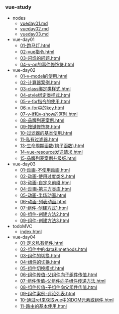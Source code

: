 ### vue-study
+ nodes
    - [vueday01.md](./nodes/vueday01.md)
    - [vueday02.md](./nodes/vueday02.md)
    - [vueday03.md](./nodes/vueday03.md)
+ vue-day01
    - [01-跑马灯.html](./vue-day01/01-跑马灯.html)
    - [02-vue指令.html](./vue-day01/02-vue指令.html)
    - [03-闪烁的问题.html](./vue-day01/03-闪烁的问题.html)
    - [04-v-on的事件修饰符.html](./vue-day01/04-v-on的事件修饰符.html)
+ vue-day02
    - [01-v-model的使用.html](./vue-day02/01-v-model的使用.html)
    - [02-计算器案例.html](./vue-day02/02-计算器案例.html)
    - [03-class绑定类样式.html](./vue-day02/03-class绑定类样式.html)
    - [04-style绑定类样式.html](./vue-day02/04-style绑定类样式.html)
    - [05-v-for指令的使用.html](./vue-day02/05-v-for指令的使用.html)
    - [06-v-for中的key.html](./vue-day02/06-v-for中的key.html)
    - [07-v-if和v-show的区别.html](./vue-day02/07-v-if和v-show的区别.html)
    - [08-品牌列表案例.html](./vue-day02/08-品牌列表案例.html)
    - [09-按键修饰符.html](./vue-day02/09-按键修饰符.html)
    - [10-过滤器的基本使用.html](./vue-day02/10-过滤器的基本使用.html)
    - [11-私有过滤器.html](./vue-day02/11-私有过滤器.html)
    - [13-生命周期函数(钩子函数).html](./vue-day02/13-生命周期函数(钩子函数).html)
    - [14-vue-resource发送请求.html](./vue-day02/14-vue-resource发送请求.html)
    - [15-品牌列表案例升级版.html](./vue-day02/15-品牌列表案例升级版.html)
+ vue-day03
    - [01-动画-不使用动画.html](./vue-day03/01-动画-不使用动画.html)
    - [02-动画-使用过度类名.html](./vue-day03/02-动画-使用过度类名.html)
    - [03-动画-自定义前缀.html](./vue-day03/03-动画-自定义前缀.html)
    - [04-动画-第三方类库.html](./vue-day03/04-动画-第三方类库.html)
    - [05-动画-半场动画.html](./vue-day03/05-动画-半场动画.html)
    - [06-动画-列表动画.html](./vue-day03/06-动画-列表动画.html)
    - [07-组件-创建方式1.html](./vue-day03/07-组件-创建方式1.html)
    - [08-组件-创建方法2.html](./vue-day03/08-组件-创建方法2.html)
    - [09-组件-创建方法3.html](./vue-day03/09-组件-创建方法3.html)
+ todoMVC
    + [index.html](./todomvc-app-template-master/index.html)
+ vue-day04
    - [01-定义私有组件.html](./vue-day04/01-定义私有组件.html)
    - [02-组件中的data和methods.html](./vue-day04/02-组件中的data和methods.html)
    - [03-组件的切换.html](./vue-day04/03-组件的切换.html)
    - [04-组件的切换.html](./vue-day04/04-组件的切换.html)
    - [05-组件切换模式.html](./vue-day04/05-组件切换模式.html)
    - [06-组件传值-父组件向子组件传值.html](./vue-day04/06-组件传值-父组件向子组件传值.html)
    - [07-组件传值-父组件向子组件传递方法.html](./vue-day04/07-组件传值-父组件向子组件传递方法.html)
    - [08-组件传值-子组件向父组件传值.html](./vue-day04/08-组件传值-子组件向父组件传值.html)
    - [09-组件案例-评论列表.html](./vue-day04/09-组件案例-评论列表.html)
    - [10-通过ref来获取vue中的DOM元素或组件.html](./vue-day04/10-通过ref来获取vue中的DOM元素或组件.html)
    - [11-路由的基本使用.html](./vue-day04/11-路由的基本使用.html)
